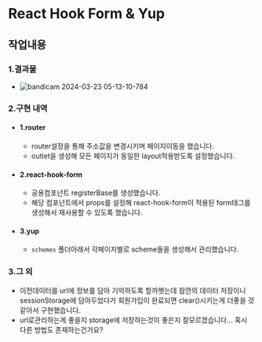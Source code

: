 # React Hook Form & Yup

## 작업내용

### 1.결과물

- ![bandicam 2024-03-23 05-13-10-784](https://github.com/mobi-community/mobi-3rd-begginer-3/assets/144839872/142c41dd-1601-4d0f-beb8-8c804339b94f)

### 2.구현 내역

- #### 1.router
  - router설정을 통해 주소값을 변경시키며 페이지이동을 했습니다.
  - outlet을 생성해 모든 페이지가 동일한 layout적용받도록 설정했습니다.
- #### 2.react-hook-form
  - 공용컴포넌트 registerBase를 생성했습니다.
  - 해당 컴포넌트에서 props를 설정해 react-hook-form이 적용된 form태그를 생성해서 재사용할 수 있도록 했습니다.
- #### 3.yup
  - `schemes` 폴더아래서 각페이지별로 scheme들을 생성해서 관리했습니다.

### 3.그 외

- 이전데이터를 url에 정보를 담아 기억하도록 할까햇는데 잠깐의 데이터 저장이니 sessionStorage에 담아두었다가 회원가입이 완료되면 clear()시키는게 더좋을 것같아서 구현했습니다.
- url로관리하는게 좋을지 storage에 저장하는것이 좋은지 잘모르겠습니다...
  혹시 다른 방법도 존재하는건가요?
